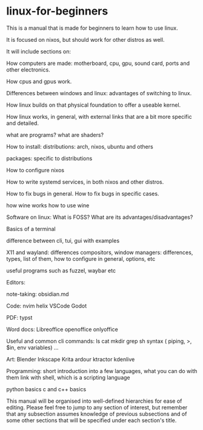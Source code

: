 # linux-for-beginners

This is a manual that is made for beginners to learn how to use linux.

It is focused on nixos, but should work for other distros as well.



It will include sections on:

How computers are made:
motherboard, cpu, gpu, sound card, ports and other electronics.

How cpus and gpus work.


Differences between windows and linux: advantages of switching to linux.

How linux builds on that physical foundation to offer a useable kernel.

How linux works, in general, with external links that are a bit more specific and detailed.


what are programs? 
what are shaders?



How to install:
distributions:
arch,
nixos,
ubuntu and others

packages: specific to distributions



How to configure nixos

How to write systemd services, in both nixos and other distros.

How to fix bugs in general.
How to fix bugs in specific cases.



how wine works
how to use wine




Software on linux:
What is FOSS? What are its advantages/disadvantages?

Basics of a terminal

difference between cli, tui, gui
with examples


X11 and wayland: differences
compositors, window managers: differences, types, list of them, how to configure in general, options, etc

useful programs such as fuzzel, waybar etc


Editors:

note-taking:
obsidian.md

Code:
nvim
helix
VSCode
Godot

PDF:
typst

Word docs:
Libreoffice
openoffice
onlyoffice





Useful and common cli commands:
ls
cat
mkdir
grep
sh syntax ( piping, >, $in, env variables)
...




Art:
Blender
Inkscape
Krita
ardour
ktractor
kdenlive










Programming:
short introduction into a few languages, what you can do with them
link with shell, which is a scripting language

python basics
c and c++ basics




This manual will be organised into well-defined hierarchies for ease of editing. Please feel free to jump to any section of interest,
but remember that any subsection assumes knowledge of previous subsections and of some other sections that will be specified under each section's title.
